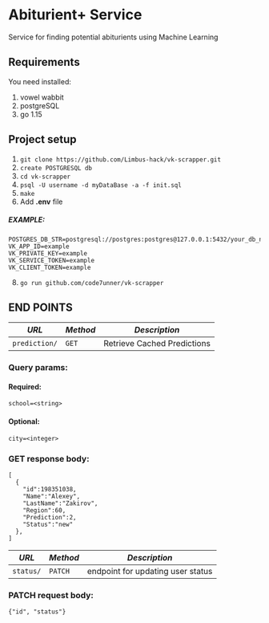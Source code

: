 # Abiturient+ Service

Service for finding potential abiturients using Machine Learning

## Requirements
You need installed:

1. vowel wabbit
2. postgreSQL
3. go 1.15

## Project setup 

1. `git clone https://github.com/Limbus-hack/vk-scrapper.git`
2.  `create POSTGRESQL db`
3. `cd vk-scrapper`
4. `psql -U username -d myDataBase -a -f init.sql`
5. `make`
7. Add __.env__ file
##### EXAMPLE:
```
POSTGRES_DB_STR=postgresql://postgres:postgres@127.0.0.1:5432/your_db_name
VK_APP_ID=example
VK_PRIVATE_KEY=example
VK_SERVICE_TOKEN=example
VK_CLIENT_TOKEN=example
```
8. `go run github.com/code7unner/vk-scrapper`

## END POINTS

| *URL* | *Method*|*Description*|
|-------|---------|-------------|
| `prediction/` | `GET` | Retrieve Cached Predictions|

### Query params:

#### Required:
```
school=<string>
```
#### Optional:
```
city=<integer>
```
### GET response body:
```
[
  {
    "id":198351038,
    "Name":"Alexey",
    "LastName":"Zakirov",
    "Region":60,
    "Prediction":2,
    "Status":"new"
  },
]
```
| *URL* | *Method*|*Description*|
|-------|---------|-------------|
| `status/` | `PATCH` | endpoint for updating user status|

### PATCH request body:
```
{"id", "status"}
```

